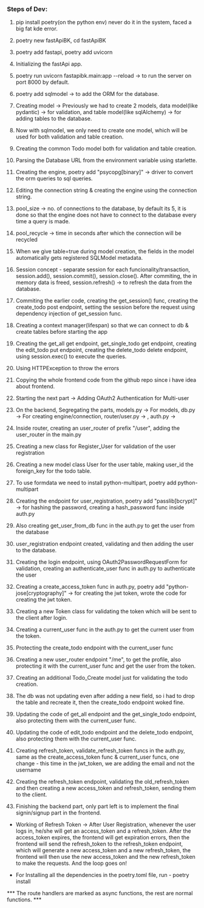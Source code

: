 ### Steps of Dev:
1. pip install poetry(on the python env) never do it in the system, faced a big fat kde error.
2. poetry new fastApiBK, cd fastApiBK
2. poetry add fastapi, poetry add uvicorn
3. Initializing the fastApi app.
4. poetry run uvicorn fastapibk.main:app --reload -> to run the server on port 8000 by default.
5. poetry add sqlmodel -> to add the ORM for the database.
6. Creating model -> Previously we had to create 2 models, data model(like pydantic) -> for validation, and table model(like sqlAlchemy) -> for adding tables to the database.
7. Now with sqlmodel, we only need to create one model, which will be used for both validation and table creation.
8. Creating the common Todo model both for validation and table creation.
9. Parsing the Database URL from the environment variable using starlette.
10. Creating the engine, poetry add "psycopg[binary]" -> driver to convert the orm queries to sql queries.
11. Editing the connection string & creating the engine using the connection string.
12. pool_size -> no. of connections to the database, by default its 5, it is done so that the engine does not have to connect to the database every time a query is made.
13. pool_recycle -> time in seconds after which the connection will be recycled

14. When we give table=true during model creation, the fields in the model automatically gets registered SQLModel metadata.
15. Session concept - separate session for each funcionality/transaction, session.add(), session.commit(), session.close(). After commiting, the in memory data is freed, session.refresh() -> to refresh the data from the database.
16. Commiting the earlier code, creating the get_session() func, creating the create_todo post endpoint, setting the session before the request using dependency injection of get_session func.
17. Creating a context manager(lifespan) so that we can connect to db & create tables before starting the app
18. Creating the get_all get endpoint, get_single_todo get endpoint, creating the edit_todo put endpoint, creating the delete_todo delete endpoint, using session.exec() to execute the queries.
19. Using HTTPException to throw the errors

20. Copying the whole frontend code from the github repo since i have idea about frontend.

21. Starting the next part -> Adding OAuth2 Authentication for Multi-user
22. On the backend, Segregating the parts, models.py -> For models, db.py -> For creating engine/connection, router/user.py ->   , auth.py -> 
23. Inside router, creating an user_router of prefix "/user", adding the user_router in the main.py
24. Creating a new class for Register_User for validation of the user registration
25. Creating a new model class User for the user table, making user_id the foreign_key for the todo table.
26. To use formdata we need to install python-multipart, poetry add python-multipart
27. Creating the endpoint for user_registration, poetry add "passlib[bcrypt]" -> for hashing the password, creating a hash_password func inside auth.py
28. Also creating get_user_from_db func in the auth.py to get the user from the database
29. user_registration endpoint created, validating and then adding the user to the database.
30. Creating the login endpoint, using OAuth2PasswordRequestForm for validation, creating an authenticate_user func in auth.py to authenticate the user
31. Creating a create_access_token func in auth.py, poetry add "python-jose[cryptography]" -> for creating the jwt token, wrote the code for creating the jwt token.

32. Creating a new Token class for validating the token which will be sent to the client after login.
33. Creating a current_user func in the auth.py to get the current user from the token.
34. Protecting the create_todo endpoint with the current_user func
35. Creating a new user_router endpoint "/me", to get the profile, also protecting it with the current_user func and get the user from the token.
36. Creating an additional Todo_Create model just for validating the todo creation.
37. The db was not updating even after adding a new field, so i had to drop the table and recreate it, then the create_todo endpoint woked fine.
38. Updating the code of get_all endpoint and the get_single_todo endpoint, also protecting them with the current_user func.
39. Updating the code of edit_todo endpoint and the delete_todo endpoint, also protecting them with the current_user func.
40. Creating refresh_token, validate_refresh_token funcs in the auth.py, same as the create_access_token func & current_user funcs, one change - this time in the jwt_token, we are adding the email and not the username
41. Creating the refresh_token endpoint, validating the old_refresh_token and then creating a new access_token and refresh_token, sending them to the client.
42. Finishing the backend part, only part left is to implement the final signin/signup part in the frontend.




- Working of Refresh Token -> After User Registration, whenever the user logs in, he/she will get an access_token and a refresh_token. After the access_token expires, the frontend will get expiration errors, then the frontend will send the refresh_token to the refresh_token endpoint, which will generate a new access_token and a new refresh_token, the frontend will then use the new access_token and the new refresh_token to make the requests. And the loop goes on!

- For Installing all the dependencies in the poetry.toml file, run - poetry install


*** The route handlers are marked as async functions, the rest are normal functions. ***